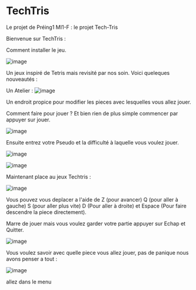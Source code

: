 # TechTris
Le projet de Préing1 MI1-F : le projet Tech-Tris

Bienvenue sur TechTris :

Comment installer le jeu. 

![image](https://github.com/user-attachments/assets/1db7f7d0-5507-482e-941f-4968fc3da19f)

Un jeux inspiré de Tetris mais revisité par nos soin. Voici queleques nouveautés :

Un Atelier :
     ![image](https://github.com/user-attachments/assets/754c8adb-9a95-4f0d-a3df-91c7c6b6c5c8)

Un endroit propice pour modifier les pieces avec lesquelles vous allez jouer.

Comment faire pour jouer ? Et bien rien de plus simple commencer par appuyer sur jouer. 

![image](https://github.com/user-attachments/assets/75db5799-a2ab-4b31-af40-f1c6b4f69cb5)

Ensuite entrez votre Pseudo et la difficulté à laquelle vous voulez jouer.

![image](https://github.com/user-attachments/assets/c0ea35bc-bcb5-40d3-a428-7e8128e500b0)


![image](https://github.com/user-attachments/assets/3e85d9fe-fe1f-4807-83ec-5a385aa766b8)

Maintenant place au jeux Techtris :

![image](https://github.com/user-attachments/assets/9764974e-20fb-4f98-833e-32a3823f5b9d)


Vous pouvez vous deplacer a l'aide de Z (pour avancer) Q (pour aller à gauche)  S (pour aller plus vite) D (Pour aller à droite) et Espace (Pour faire descendre la piece directement).

Marre de jouer mais vous voulez garder votre partie appuyer sur Echap et Quitter.


![image](https://github.com/user-attachments/assets/aba4002b-42ae-41ba-a8cb-13bafefc46c6)

Vous voulez savoir avec quelle piece vous allez jouer, pas de panique nous avons penser a tout :

![image](https://github.com/user-attachments/assets/a2135203-7368-41b3-a0ba-8fb1c8ae343e)

allez dans le menu 


